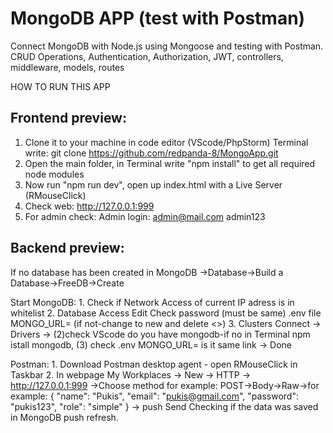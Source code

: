 # MongoDB APP (test with Postman)
Connect MongoDB with Node.js using Mongoose and testing with Postman.
CRUD Operations, Authentication, Authorization, JWT, controllers, middleware, models, routes

HOW TO RUN THIS APP

## Frontend preview:
1. Clone it to your machine in code editor (VScode/PhpStorm) Terminal write:
    git clone https://github.com/redpanda-8/MongoApp.git
2. Open the main folder, in Terminal write "npm install" to get all required node modules
3. Now run "npm run dev", open up index.html with a Live Server (RMouseClick)
4. Check web:  http://127.0.0.1:999
5. For admin check: Admin login:    admin@mail.com      admin123

## Backend preview:
If no database has been created in MongoDB ->Database->Build a Database->FreeDB->Create

Start MongoDB:
    1. Check if Network Access of current IP adress is in whitelist
    2. Database Access Edit Check password (must be same) .env file MONGO_URL= (if not-change to new <new> and delete <>)
    3. Clusters Connect -> Drivers -> (2)check VScode do you have mongodb-if no in Terminal npm istall mongodb, (3) check .env MONGO_URL= is it same link -> Done

Postman:
    1. Download Postman desktop agent - open RMouseClick in Taskbar
    2. In webpage My Workplaces -> New -> HTTP -> http://127.0.0.1:999 ->Choose method
    for example: POST->Body->Raw->for example:
    {
        "name": "Pukis",
        "email": "pukis@gmail.com",
        "password": "pukis123",
        "role": "simple"
    }
    -> push Send
Checking if the data was saved in MongoDB push refresh.